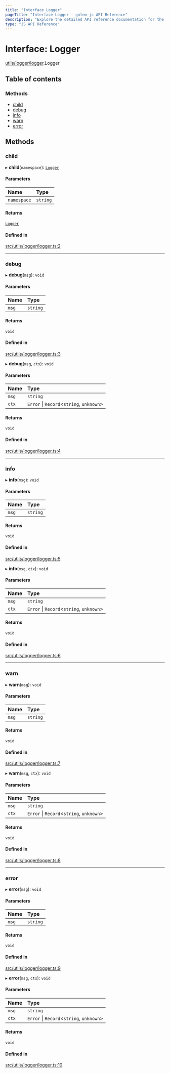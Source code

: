 ```yaml
---
title: "Interface Logger"
pageTitle: "Interface Logger - golem-js API Reference"
description: "Explore the detailed API reference documentation for the Interface Logger within the golem-js SDK for the Golem Network."
type: "JS API Reference"
---
```

# Interface: Logger

[utils/logger/logger](../modules/utils_logger_logger).Logger

## Table of contents

### Methods

- [child](utils_logger_logger.Logger#child)
- [debug](utils_logger_logger.Logger#debug)
- [info](utils_logger_logger.Logger#info)
- [warn](utils_logger_logger.Logger#warn)
- [error](utils_logger_logger.Logger#error)

## Methods

### child

▸ **child**(`namespace`): [`Logger`](utils_logger_logger.Logger)

#### Parameters

| Name | Type |
| :------ | :------ |
| `namespace` | `string` |

#### Returns

[`Logger`](utils_logger_logger.Logger)

#### Defined in

[src/utils/logger/logger.ts:2](https://github.com/golemfactory/golem-js/blob/e7b6d14/src/utils/logger/logger.ts#L2)

___

### debug

▸ **debug**(`msg`): `void`

#### Parameters

| Name | Type |
| :------ | :------ |
| `msg` | `string` |

#### Returns

`void`

#### Defined in

[src/utils/logger/logger.ts:3](https://github.com/golemfactory/golem-js/blob/e7b6d14/src/utils/logger/logger.ts#L3)

▸ **debug**(`msg`, `ctx`): `void`

#### Parameters

| Name | Type |
| :------ | :------ |
| `msg` | `string` |
| `ctx` | `Error` \| `Record`\<`string`, `unknown`\> |

#### Returns

`void`

#### Defined in

[src/utils/logger/logger.ts:4](https://github.com/golemfactory/golem-js/blob/e7b6d14/src/utils/logger/logger.ts#L4)

___

### info

▸ **info**(`msg`): `void`

#### Parameters

| Name | Type |
| :------ | :------ |
| `msg` | `string` |

#### Returns

`void`

#### Defined in

[src/utils/logger/logger.ts:5](https://github.com/golemfactory/golem-js/blob/e7b6d14/src/utils/logger/logger.ts#L5)

▸ **info**(`msg`, `ctx`): `void`

#### Parameters

| Name | Type |
| :------ | :------ |
| `msg` | `string` |
| `ctx` | `Error` \| `Record`\<`string`, `unknown`\> |

#### Returns

`void`

#### Defined in

[src/utils/logger/logger.ts:6](https://github.com/golemfactory/golem-js/blob/e7b6d14/src/utils/logger/logger.ts#L6)

___

### warn

▸ **warn**(`msg`): `void`

#### Parameters

| Name | Type |
| :------ | :------ |
| `msg` | `string` |

#### Returns

`void`

#### Defined in

[src/utils/logger/logger.ts:7](https://github.com/golemfactory/golem-js/blob/e7b6d14/src/utils/logger/logger.ts#L7)

▸ **warn**(`msg`, `ctx`): `void`

#### Parameters

| Name | Type |
| :------ | :------ |
| `msg` | `string` |
| `ctx` | `Error` \| `Record`\<`string`, `unknown`\> |

#### Returns

`void`

#### Defined in

[src/utils/logger/logger.ts:8](https://github.com/golemfactory/golem-js/blob/e7b6d14/src/utils/logger/logger.ts#L8)

___

### error

▸ **error**(`msg`): `void`

#### Parameters

| Name | Type |
| :------ | :------ |
| `msg` | `string` |

#### Returns

`void`

#### Defined in

[src/utils/logger/logger.ts:9](https://github.com/golemfactory/golem-js/blob/e7b6d14/src/utils/logger/logger.ts#L9)

▸ **error**(`msg`, `ctx`): `void`

#### Parameters

| Name | Type |
| :------ | :------ |
| `msg` | `string` |
| `ctx` | `Error` \| `Record`\<`string`, `unknown`\> |

#### Returns

`void`

#### Defined in

[src/utils/logger/logger.ts:10](https://github.com/golemfactory/golem-js/blob/e7b6d14/src/utils/logger/logger.ts#L10)
